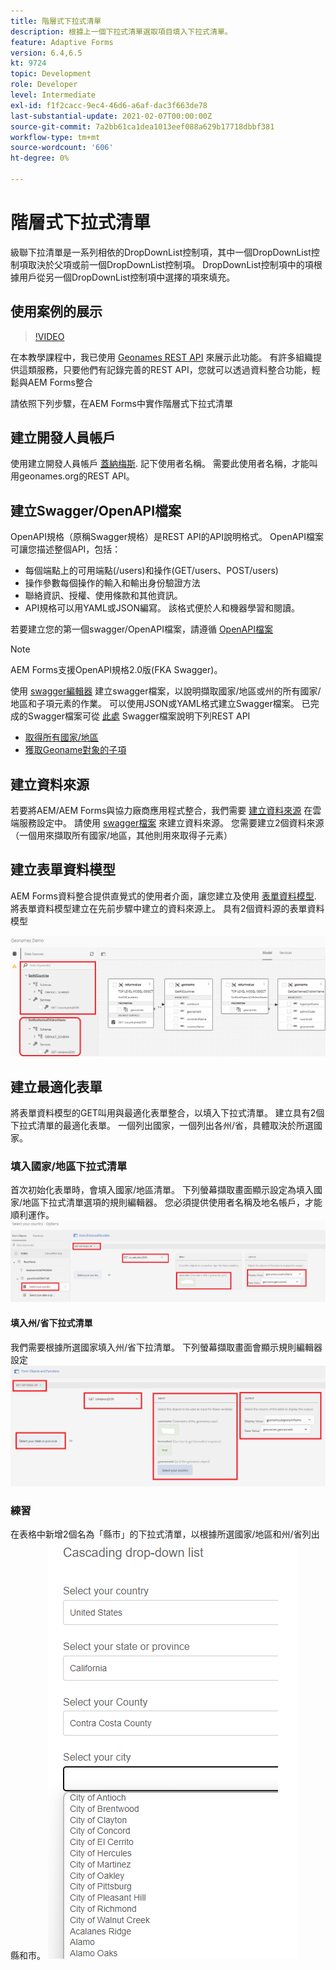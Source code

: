 ```yaml
---
title: 階層式下拉式清單
description: 根據上一個下拉式清單選取項目填入下拉式清單。
feature: Adaptive Forms
version: 6.4,6.5
kt: 9724
topic: Development
role: Developer
level: Intermediate
exl-id: f1f2cacc-9ec4-46d6-a6af-dac3f663de78
last-substantial-update: 2021-02-07T00:00:00Z
source-git-commit: 7a2bb61ca1dea1013eef088a629b17718dbbf381
workflow-type: tm+mt
source-wordcount: '606'
ht-degree: 0%

---
```


# 階層式下拉式清單

級聯下拉清單是一系列相依的DropDownList控制項，其中一個DropDownList控制項取決於父項或前一個DropDownList控制項。 DropDownList控制項中的項根據用戶從另一個DropDownList控制項中選擇的項來填充。

## 使用案例的展示

>[!VIDEO](https://video.tv.adobe.com/v/340344?quality=9&learn=on)

在本教學課程中，我已使用 [Geonames REST API](http://api.geonames.org/) 來展示此功能。
有許多組織提供這類服務，只要他們有記錄完善的REST API，您就可以透過資料整合功能，輕鬆與AEM Forms整合

請依照下列步驟，在AEM Forms中實作階層式下拉式清單

## 建立開發人員帳戶

使用建立開發人員帳戶 [蓋納梅斯](https://www.geonames.org/login). 記下使用者名稱。 需要此使用者名稱，才能叫用geonames.org的REST API。

## 建立Swagger/OpenAPI檔案

OpenAPI規格（原稱Swagger規格）是REST API的API說明格式。 OpenAPI檔案可讓您描述整個API，包括：

* 每個端點上的可用端點(/users)和操作(GET/users、POST/users)
* 操作參數每個操作的輸入和輸出身份驗證方法
* 聯絡資訊、授權、使用條款和其他資訊。
* API規格可以用YAML或JSON編寫。 該格式便於人和機器學習和閱讀。

若要建立您的第一個swagger/OpenAPI檔案，請遵循 [OpenAPI檔案](https://swagger.io/docs/specification/2-0/basic-structure/)

>[!NOTE]
> AEM Forms支援OpenAPI規格2.0版(FKA Swagger)。

使用 [swagger編輯器](https://editor.swagger.io/) 建立swagger檔案，以說明擷取國家/地區或州的所有國家/地區和子項元素的作業。 可以使用JSON或YAML格式建立Swagger檔案。 已完成的Swagger檔案可從 [此處](assets/swagger-files.zip)
Swagger檔案說明下列REST API
* [取得所有國家/地區](http://api.geonames.org/countryInfoJSON?username=yourusername)
* [獲取Geoname對象的子項](http://api.geonames.org/childrenJSON?formatted=true&amp;geonameId=6252001&amp;username=yourusername)

## 建立資料來源

若要將AEM/AEM Forms與協力廠商應用程式整合，我們需要 [建立資料來源](https://experienceleague.adobe.com/docs/experience-manager-learn/forms/ic-web-channel-tutorial/parttwo.html) 在雲端服務設定中。 請使用 [swagger檔案](assets/swagger-files.zip) 來建立資料來源。
您需要建立2個資料來源（一個用來擷取所有國家/地區，其他則用來取得子元素）


## 建立表單資料模型

AEM Forms資料整合提供直覺式的使用者介面，讓您建立及使用 [表單資料模型](https://experienceleague.adobe.com/docs/experience-manager-65/forms/form-data-model/create-form-data-models.html). 將表單資料模型建立在先前步驟中建立的資料來源上。 具有2個資料源的表單資料模型

![fdm](assets/geonames-fdm.png)


## 建立最適化表單

將表單資料模型的GET叫用與最適化表單整合，以填入下拉式清單。
建立具有2個下拉式清單的最適化表單。 一個列出國家，一個列出各州/省，具體取決於所選國家。

### 填入國家/地區下拉式清單

首次初始化表單時，會填入國家/地區清單。 下列螢幕擷取畫面顯示設定為填入國家/地區下拉式清單選項的規則編輯器。 您必須提供使用者名稱及地名帳戶，才能順利運作。
![get-countries](assets/get-countries-rule-editor.png)

#### 填入州/省下拉式清單

我們需要根據所選國家填入州/省下拉清單。 下列螢幕擷取畫面會顯示規則編輯器設定
![state-province-options](assets/state-province-options.png)

### 練習

在表格中新增2個名為「縣市」的下拉式清單，以根據所選國家/地區和州/省列出縣和市。
![練習](assets/cascading-drop-down-exercise.png)
